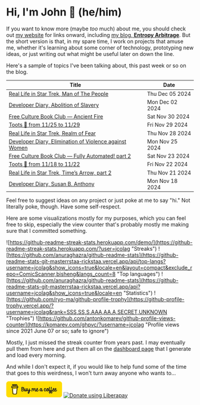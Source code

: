 # Hi, I'm John 👋 (he/him)

If you want to know more (maybe *too* much) about me, you should check out [my website](https://john.colagioia.net/) for links onward, including [my blog, **Entropy Arbitrage**](https://john.colagioia.net/blog).  But the short version is that, in my spare time, I work on projects that amuse me, whether it's learning about some corner of technology, prototyping new ideas, or just writing out what might be useful later on down the line.

Here's a sample of topics I've been talking about, this past week or so on the blog.

|Title|Date|
|-----|-------|
|[Real Life in Star Trek, Man of The People](https://john.colagioia.net/blog/2024/12/05/man-people.html)|Thu Dec 05 2024|
|[Developer Diary, Abolition of Slavery](https://john.colagioia.net/blog/2024/12/02/slavery.html)|Mon Dec 02 2024|
|[Free Culture Book Club — Ancient Fire](https://john.colagioia.net/blog/2024/11/30/ancient-fire.html)|Sat Nov 30 2024|
|[Toots 🦣 from 11/25 to 11/29](https://john.colagioia.net/blog/2024/11/29/week.html)|Fri Nov 29 2024|
|[Real Life in Star Trek, Realm of Fear](https://john.colagioia.net/blog/2024/11/28/realm-fear.html)|Thu Nov 28 2024|
|[Developer Diary, Elimination of Violence against Women](https://john.colagioia.net/blog/2024/11/25/vaw.html)|Mon Nov 25 2024|
|[Free Culture Book Club — Fully Automated! part 2](https://john.colagioia.net/blog/2024/11/23/fully-automated-2.html)|Sat Nov 23 2024|
|[Toots 🦣 from 11/18 to 11/22](https://john.colagioia.net/blog/2024/11/22/week.html)|Fri Nov 22 2024|
|[Real Life in Star Trek, Time’s Arrow, part 2](https://john.colagioia.net/blog/2024/11/21/time-s-arrow-2.html)|Thu Nov 21 2024|
|[Developer Diary, Susan B. Anthony](https://john.colagioia.net/blog/2024/11/18/susan-b-anthony.html)|Mon Nov 18 2024|

Feel free to suggest ideas on any project or just poke at me to say "hi." Not literally poke, though. Have some self-respect.

Here are some visualizations mostly for my purposes, which you can feel free to skip, especially the view counter that's probably mostly me making sure that I committed something.

![https://github-readme-streak-stats.herokuapp.com/demo/](https://github-readme-streak-stats.herokuapp.com/?user=jcolag "Streaks")
![https://github.com/anuraghazra/github-readme-stats](https://github-readme-stats-git-masterrstaa-rickstaa.vercel.app/api/top-langs?username=jcolag&show_icons=true&locale=en&layout=compact&exclude_repo=ComicScanner,bisheng&langs_count=8 "Top languages")
![https://github.com/anuraghazra/github-readme-stats](https://github-readme-stats-git-masterrstaa-rickstaa.vercel.app/api?username=jcolag&show_icons=true&locale=en "Statistics")
![https://github.com/ryo-ma/github-profile-trophy](https://github-profile-trophy.vercel.app/?username=jcolag&rank=SSS,SS,S,AAA,AA,A,SECRET,UNKNOWN "Trophies")
![https://github.com/antonkomarev/github-profile-views-counter](https://komarev.com/ghpvc/?username=jcolag "Profile views since 2021 June 07 or so; safe to ignore")

Mostly, I just missed the streak counter from years past.  I may eventually pull them from here and put them all on the [dashboard page](https://github.com/jcolag/dash) that I generate and load every morning.

And while I don't expect it, if you would like to help fund some of the time that goes to this weirdness, I won't turn away anyone who wants to...

[<img src="images/default-yellow.png" alt="Buy Me a Coffee" width="150px"/>](https://www.buymeacoffee.com/jcolag)
<a href="https://liberapay.com/jcolag/donate"><img alt="Donate using Liberapay" src="https://liberapay.com/assets/widgets/donate.svg"></a>
